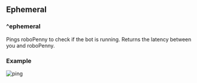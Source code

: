 ## Ephemeral

### ^ephemeral

Pings roboPenny to check if the bot is running. Returns the latency between you and roboPenny. 


### Example
![ping](ping.png)